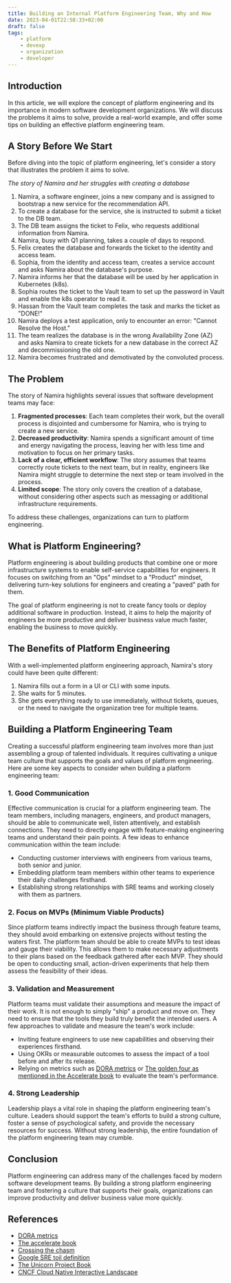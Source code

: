 ```yaml
---
title: Building an Internal Platform Engineering Team, Why and How
date: 2023-04-01T22:58:33+02:00
draft: false
tags:
    - platform
    - devexp
    - organization
    - developer
---
```


## Introduction

In this article, we will explore the concept of platform engineering and its importance in modern software development organizations. We will discuss the problems it aims to solve, provide a real-world example, and offer some tips on building an effective platform engineering team.

## A Story Before We Start

Before diving into the topic of platform engineering, let's consider a story that illustrates the problem it aims to solve.

*The story of Namira and her struggles with creating a database*

1. Namira, a software engineer, joins a new company and is assigned to bootstrap a new service for the recommendation API.
2. To create a database for the service, she is instructed to submit a ticket to the DB team.
3. The DB team assigns the ticket to Felix, who requests additional information from Namira.
4. Namira, busy with Q1 planning, takes a couple of days to respond.
5. Felix creates the database and forwards the ticket to the identity and access team.
6. Sophia, from the identity and access team, creates a service account and asks Namira about the database's purpose.
7. Namira informs her that the database will be used by her application in Kubernetes (k8s).
8. Sophia routes the ticket to the Vault team to set up the password in Vault and enable the k8s operator to read it.
9. Hassan from the Vault team completes the task and marks the ticket as "DONE!"
10. Namira deploys a test application, only to encounter an error: "Cannot Resolve the Host."
11. The team realizes the database is in the wrong Availability Zone (AZ) and asks Namira to create tickets for a new database in the correct AZ and decommissioning the old one.
12. Namira becomes frustrated and demotivated by the convoluted process.


## The Problem

The story of Namira highlights several issues that software development teams may face:


1. **Fragmented processes**: Each team completes their work, but the overall process is disjointed and cumbersome for Namira, who is trying to create a new service.
2. **Decreased productivity**: Namira spends a significant amount of time and energy navigating the process, leaving her with less time and motivation to focus on her primary tasks.
3. **Lack of a clear, efficient workflow**: The story assumes that teams correctly route tickets to the next team, but in reality, engineers like Namira might struggle to determine the next step or team involved in the process.
4. **Limited scope**: The story only covers the creation of a database, without considering other aspects such as messaging or additional infrastructure requirements.


To address these challenges, organizations can turn to platform engineering.

## What is Platform Engineering?

Platform engineering is about building products that combine one or more infrastructure systems to enable self-service capabilities for engineers. It focuses on switching from an "Ops" mindset to a "Product" mindset, delivering turn-key solutions for engineers and creating a "paved" path for them.

The goal of platform engineering is not to create fancy tools or deploy additional software in production. Instead, it aims to help the majority of engineers be more productive and deliver business value much faster, enabling the business to move quickly.

## The Benefits of Platform Engineering

With a well-implemented platform engineering approach, Namira's story could have been quite different:

1. Namira fills out a form in a UI or CLI with some inputs.
2. She waits for 5 minutes.
3. She gets everything ready to use immediately, without tickets, queues, or the need to navigate the organization tree for multiple teams.

## Building a Platform Engineering Team

Creating a successful platform engineering team involves more than just assembling a group of talented individuals. It requires cultivating a unique team culture that supports the goals and values of platform engineering. Here are some key aspects to consider when building a platform engineering team:

### 1. Good Communication

Effective communication is crucial for a platform engineering team. The team members, including managers, engineers, and product managers, should be able to communicate well, listen attentively, and establish connections. They need to directly engage with feature-making engineering teams and understand their pain points. A few ideas to enhance communication within the team include:

- Conducting customer interviews with engineers from various teams, both senior and junior.
- Embedding platform team members within other teams to experience their daily challenges firsthand.
- Establishing strong relationships with SRE teams and working closely with them as partners.

### 2. Focus on MVPs (Minimum Viable Products)

Since platform teams indirectly impact the business through feature teams, they should avoid embarking on extensive projects without testing the waters first. The platform team should be able to create MVPs to test ideas and gauge their viability. This allows them to make necessary adjustments to their plans based on the feedback gathered after each MVP. They should be open to conducting small, action-driven experiments that help them assess the feasibility of their ideas.

### 3. Validation and Measurement

Platform teams must validate their assumptions and measure the impact of their work. It is not enough to simply "ship" a product and move on. They need to ensure that the tools they build truly benefit the intended users. A few approaches to validate and measure the team's work include:

- Inviting feature engineers to use new capabilities and observing their experiences firsthand.
- Using OKRs or measurable outcomes to assess the impact of a tool before and after its release.
- Relying on metrics such as [DORA metrics](https://cloud.google.com/blog/products/devops-sre/using-the-four-keys-to-measure-your-devops-performance) or [The golden four as mentioned in the Accelerate book](https://www.goodreads.com/en/book/show/35747076) to evaluate the team's performance.

### 4. Strong Leadership

Leadership plays a vital role in shaping the platform engineering team's culture. Leaders should support the team's efforts to build a strong culture, foster a sense of psychological safety, and provide the necessary resources for success. Without strong leadership, the entire foundation of the platform engineering team may crumble.

## Conclusion

Platform engineering can address many of the challenges faced by modern software development teams. By building a strong platform engineering team and fostering a culture that supports their goals, organizations can improve productivity and deliver business value more quickly.

## References

* [DORA metrics](https://cloud.google.com/blog/products/devops-sre/using-the-four-keys-to-measure-your-devops-performance)
* [The accelerate book](https://www.goodreads.com/en/book/show/35747076)
* [Crossing the chasm](https://www.goodreads.com/book/show/61329.Crossing_the_Chasm)
* [Google SRE toil definition](https://sre.google/sre-book/eliminating-toil/)
* [The Unicorn Project Book](https://www.goodreads.com/en/book/show/44333183)
* [CNCF Cloud Native Interactive Landscape](https://landscape.cncf.io/)
